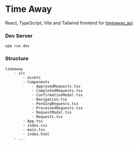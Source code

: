 # Time Away

React, TypeScript, Vite and Tailwind frontend for [timeaway_api](https://github.com/yatesj9/timeaway_api)

### Dev Server
```
npm run dev
```

### Structure

```
timeaway
	- src
		- assets
		- Components
			- ApprovedRequests.tsx 
			- CompletedRequests.tsx
			- ConfirmationModal.tsx
			- Navigation.tsx
			- PendingRequests.tsx
			- ProcessedRequests.tsx
			- RequestModal.tsx
			- Requests.tsx
		- App.tsx
		- index.css
		- main.tsx
		- index.html
	- ...	
	
```

